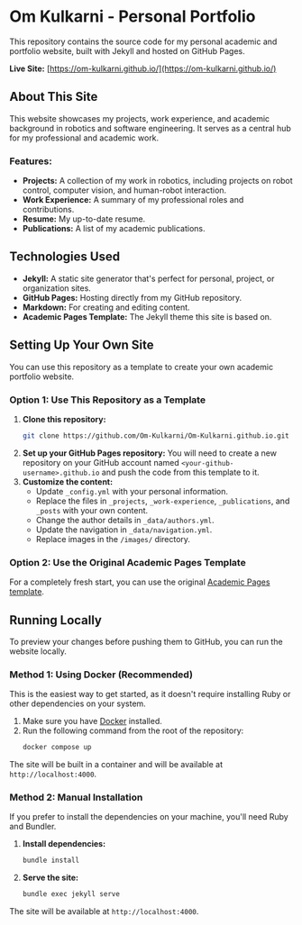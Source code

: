# Om Kulkarni - Personal Portfolio

This repository contains the source code for my personal academic and portfolio website, built with Jekyll and hosted on GitHub Pages.

**Live Site:** [https://om-kulkarni.github.io/](https://om-kulkarni.github.io/)

## About This Site

This website showcases my projects, work experience, and academic background in robotics and software engineering. It serves as a central hub for my professional and academic work.

### Features:
*   **Projects:** A collection of my work in robotics, including projects on robot control, computer vision, and human-robot interaction.
*   **Work Experience:** A summary of my professional roles and contributions.
*   **Resume:** My up-to-date resume.
*   **Publications:** A list of my academic publications.

## Technologies Used

*   **Jekyll:** A static site generator that's perfect for personal, project, or organization sites.
*   **GitHub Pages:** Hosting directly from my GitHub repository.
*   **Markdown:** For creating and editing content.
*   **Academic Pages Template:** The Jekyll theme this site is based on.

## Setting Up Your Own Site

You can use this repository as a template to create your own academic portfolio website.

### Option 1: Use This Repository as a Template
1.  **Clone this repository:**
    ```bash
    git clone https://github.com/Om-Kulkarni/Om-Kulkarni.github.io.git your-new-website
    ```
2.  **Set up your GitHub Pages repository:** You will need to create a new repository on your GitHub account named `<your-github-username>.github.io` and push the code from this template to it.
3.  **Customize the content:**
    *   Update `_config.yml` with your personal information.
    *   Replace the files in `_projects`, `_work-experience`, `_publications`, and `_posts` with your own content.
    *   Change the author details in `_data/authors.yml`.
    *   Update the navigation in `_data/navigation.yml`.
    *   Replace images in the `/images/` directory.

### Option 2: Use the Original Academic Pages Template
For a completely fresh start, you can use the original [Academic Pages template](https://github.com/academicpages/academic-pages.github.io).

## Running Locally

To preview your changes before pushing them to GitHub, you can run the website locally.

### Method 1: Using Docker (Recommended)
This is the easiest way to get started, as it doesn't require installing Ruby or other dependencies on your system.
1.  Make sure you have [Docker](https://www.docker.com/get-started) installed.
2.  Run the following command from the root of the repository:
    ```bash
    docker compose up
    ```
The site will be built in a container and will be available at `http://localhost:4000`.

### Method 2: Manual Installation
If you prefer to install the dependencies on your machine, you'll need Ruby and Bundler.
1.  **Install dependencies:**
    ```bash
    bundle install
    ```
2.  **Serve the site:**
    ```bash
    bundle exec jekyll serve
    ```
The site will be available at `http://localhost:4000`.
